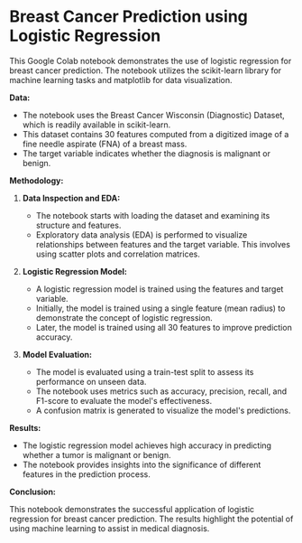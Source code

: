 # Breast Cancer Prediction using Logistic Regression

This Google Colab notebook demonstrates the use of logistic regression for breast cancer prediction. The notebook utilizes the scikit-learn library for machine learning tasks and matplotlib for data visualization.

**Data:**

* The notebook uses the Breast Cancer Wisconsin (Diagnostic) Dataset, which is readily available in scikit-learn.
* This dataset contains 30 features computed from a digitized image of a fine needle aspirate (FNA) of a breast mass.
* The target variable indicates whether the diagnosis is malignant or benign.

**Methodology:**

1. **Data Inspection and EDA:**
    * The notebook starts with loading the dataset and examining its structure and features.
    * Exploratory data analysis (EDA) is performed to visualize relationships between features and the target variable. This involves using scatter plots and correlation matrices.

2. **Logistic Regression Model:**
    * A logistic regression model is trained using the features and target variable.
    * Initially, the model is trained using a single feature (mean radius) to demonstrate the concept of logistic regression.
    * Later, the model is trained using all 30 features to improve prediction accuracy.

3. **Model Evaluation:**
    * The model is evaluated using a train-test split to assess its performance on unseen data.
    * The notebook uses metrics such as accuracy, precision, recall, and F1-score to evaluate the model's effectiveness.
    * A confusion matrix is generated to visualize the model's predictions.

**Results:**

* The logistic regression model achieves high accuracy in predicting whether a tumor is malignant or benign.
* The notebook provides insights into the significance of different features in the prediction process.

**Conclusion:**

This notebook demonstrates the successful application of logistic regression for breast cancer prediction. The results highlight the potential of using machine learning to assist in medical diagnosis.
